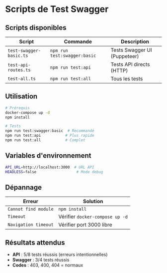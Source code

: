 #  Scripts de Test Swagger

##  Scripts disponibles

| Script | Commande | Description |
|--------|----------|-------------|
| `test-swagger-basic.ts` | `npm run test:swagger:basic` | Tests Swagger UI (Puppeteer) |
| `test-api-routes.ts` | `npm run test:api` | Tests API directs (HTTP) |
| `test-all.ts` | `npm run test:all` | Tous les tests |

##  Utilisation

```bash
# Prérequis
docker-compose up -d
npm install

# Tests
npm run test:swagger:basic  # Recommandé
npm run test:api           # Plus rapide
npm run test:all           # Complet
```

## Variables d'environnement

```bash
API_URL=http://localhost:3000  # URL API
HEADLESS=false                  # Mode debug
```

##  Dépannage

| Erreur | Solution |
|--------|----------|
| `Cannot find module` | `npm install` |
| `Timeout` | Vérifier `docker-compose up -d` |
| `Navigation timeout` | Vérifier port 3000 libre |

##  Résultats attendus

- **API** : 5/8 tests réussis (erreurs intentionnelles)
- **Swagger** : 3/4 tests réussis
- **Codes** : 403, 400, 404 = normaux

